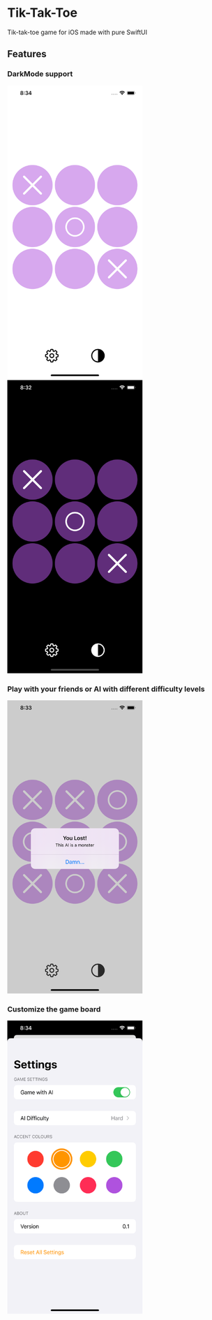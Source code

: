 # Tik-Tak-Toe

Tik-tak-toe game for iOS made with pure SwiftUI

## Features

### DarkMode support
<img src="images/dm1.png" width="310" height="672"><img src="images/dm2.png" width="310" height="672">

### Play with your friends or AI with different difficulty levels
<img src="images/aiwins.png" width="310" height="672">

### Customize the game board
<img src="images/settings.png" width="310" height="672">
